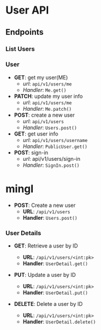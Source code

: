 # User API

## Endpoints

### List Users

### User
- **GET**: get my user(ME)
  - *url*: `api/v1/users/me`
  - *Handler*: `Me.get()`
- **PATCH**: update my user info
  - *url*: `api/v1/users/me`
  - *Handler*: `Me.patch()`
- **POST**: create a new user
  - *url*: `api/v1/users`
  - *Handler*: `Users.post()`
- **GET**: get user info
  - *url*: `api/v1/users/username`
  - *Handler*: `PublicUser.get()`
- **POST**: sign-in
  - *url*: api/v1/users/sign-in
  - *Handler*: `SignIn.post()`

# mingl
- **POST**: Create a new user
  - **URL**: `/api/v1/users`
  - **Handler**: `Users.post()`

### User Details
- **GET**: Retrieve a user by ID
  - **URL**: `/api/v1/users/<int:pk>`
  - **Handler**: `UserDetail.get()`

- **PUT**: Update a user by ID
  - **URL**: `/api/v1/users/<int:pk>`
  - **Handler**: `UserDetail.put()`

- **DELETE**: Delete a user by ID
  - **URL**: `/api/v1/users/<int:pk>`
  - **Handler**: `UserDetail.delete()`
